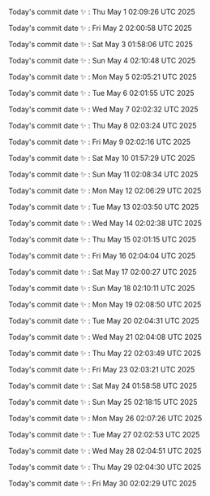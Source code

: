 Today's commit date ✨ : Thu May 1 02:09:26 UTC 2025 

Today's commit date ✨ : Fri May 2 02:00:58 UTC 2025 

Today's commit date ✨ : Sat May 3 01:58:06 UTC 2025 

Today's commit date ✨ : Sun May 4 02:10:48 UTC 2025 

Today's commit date ✨ : Mon May 5 02:05:21 UTC 2025 

Today's commit date ✨ : Tue May 6 02:01:55 UTC 2025 

Today's commit date ✨ : Wed May 7 02:02:32 UTC 2025 

Today's commit date ✨ : Thu May 8 02:03:24 UTC 2025 

Today's commit date ✨ : Fri May 9 02:02:16 UTC 2025 

Today's commit date ✨ : Sat May 10 01:57:29 UTC 2025 

Today's commit date ✨ : Sun May 11 02:08:34 UTC 2025 

Today's commit date ✨ : Mon May 12 02:06:29 UTC 2025 

Today's commit date ✨ : Tue May 13 02:03:50 UTC 2025 

Today's commit date ✨ : Wed May 14 02:02:38 UTC 2025 

Today's commit date ✨ : Thu May 15 02:01:15 UTC 2025 

Today's commit date ✨ : Fri May 16 02:04:04 UTC 2025 

Today's commit date ✨ : Sat May 17 02:00:27 UTC 2025 

Today's commit date ✨ : Sun May 18 02:10:11 UTC 2025 

Today's commit date ✨ : Mon May 19 02:08:50 UTC 2025 

Today's commit date ✨ : Tue May 20 02:04:31 UTC 2025 

Today's commit date ✨ : Wed May 21 02:04:08 UTC 2025 

Today's commit date ✨ : Thu May 22 02:03:49 UTC 2025 

Today's commit date ✨ : Fri May 23 02:03:21 UTC 2025 

Today's commit date ✨ : Sat May 24 01:58:58 UTC 2025 

Today's commit date ✨ : Sun May 25 02:18:15 UTC 2025 

Today's commit date ✨ : Mon May 26 02:07:26 UTC 2025 

Today's commit date ✨ : Tue May 27 02:02:53 UTC 2025 

Today's commit date ✨ : Wed May 28 02:04:51 UTC 2025 

Today's commit date ✨ : Thu May 29 02:04:30 UTC 2025 

Today's commit date ✨ : Fri May 30 02:02:29 UTC 2025 

